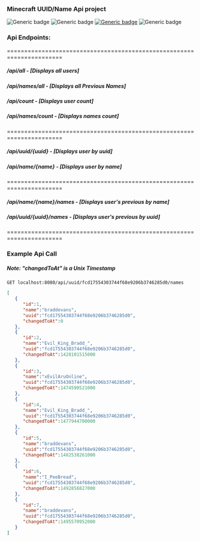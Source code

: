 ### Minecraft UUID/Name Api project
![Generic badge](https://img.shields.io/badge/spring_Version-2.3.1-red.svg?style=for-the-badge&logo=spring)
![Generic badge](https://img.shields.io/badge/project_language_level-java_11-green.svg?style=for-the-badge&logo=spring)
[![Generic badge](https://img.shields.io/badge/Spring_Share_Url-Click_Here-green.svg?style=for-the-badge&logo=spring)](https://start.spring.io/#!type=gradle-project&language=java&platformVersion=2.3.1.RELEASE&packaging=jar&jvmVersion=11&groupId=uk.co.breadhub&artifactId=mcapi&name=mcapi&description=Minecraft%20UserName%2FUUID%20API&packageName=uk.co.breadhub.mcapi&dependencies=devtools,lombok,configuration-processor,session,web,thymeleaf,mustache,jdbc,mysql,batch,codecentric-spring-boot-admin-server)
![Generic badge](https://img.shields.io/badge/Maintainer-braddevans-blue.svg?style=for-the-badge)

### Api Endpoints: 

====================================================================== 
#####    /api/all            -   [Displays all users]
#####    /api/names/all      -   [Displays all Previous Names]
#####    /api/count          -   [Displays user count]
#####    /api/names/count    -   [Displays names count]

======================================================================
#####    /api/uuid/{uuid}         -   [Displays user by uuid]
#####    /api/name/{name}         -   [Displays user by name]

======================================================================
#####    /api/name/{name}/names   -   [Displays user's previous by name]
#####    /api/uuid/{uuid}/names   -   [Displays user's previous by uuid]

======================================================================


### Example Api Call
##### Note: "changedToAt" is a Unix Timestamp

`GET localhost:8080/api/uuid/fcd17554303744f68e9206b3746285d0/names`
```json
[
   {
      "id":1,
      "name":"braddevans",
      "uuid":"fcd17554303744f68e9206b3746285d0",
      "changedToAt":0
   },
   {
      "id":2,
      "name":"Evil_King_Bradd_",
      "uuid":"fcd17554303744f68e9206b3746285d0",
      "changedToAt":1428101515000
   },
   {
      "id":3,
      "name":"xEvilAruOnline",
      "uuid":"fcd17554303744f68e9206b3746285d0",
      "changedToAt":1474590521000
   },
   {
      "id":4,
      "name":"Evil_King_Bradd_",
      "uuid":"fcd17554303744f68e9206b3746285d0",
      "changedToAt":1477944700000
   },
   {
      "id":5,
      "name":"braddevans",
      "uuid":"fcd17554303744f68e9206b3746285d0",
      "changedToAt":1482538261000
   },
   {
      "id":6,
      "name":"I_PeeBread",
      "uuid":"fcd17554303744f68e9206b3746285d0",
      "changedToAt":1492856827000
   },
   {
      "id":7,
      "name":"braddevans",
      "uuid":"fcd17554303744f68e9206b3746285d0",
      "changedToAt":1495570952000
   }
]
```
